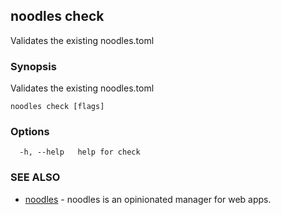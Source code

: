 ## noodles check

Validates the existing noodles.toml

### Synopsis

Validates the existing noodles.toml

```
noodles check [flags]
```

### Options

```
  -h, --help   help for check
```

### SEE ALSO

* [noodles](noodles.md)	 - noodles is an opinionated manager for web apps.

